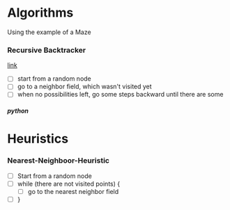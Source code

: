 # Algorithms

Using the example of a Maze
### Recursive Backtracker

[link](http://www.jamisbuck.org/presentations/rubyconf2011/index.html#recursive-backtracker)

- [ ] start from a random node
- [ ] go to a neighbor field, which wasn't visited yet
- [ ] when no possibilities left, go some steps backward until there are some

##### python

# Heuristics

### Nearest-Neighboor-Heuristic

- [ ] Start from a random node
- [ ] while (there are not visited points) {
	- [ ] go to the nearest neighbor field
- [ ] }